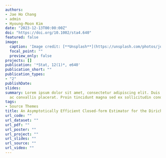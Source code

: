 ```yaml
---
authors:
- Jae Ho Chang
- admin
- Hyoung-Moon Kim
date: "2023-12-13T00:00:00Z"
doi: "https://doi.org/10.1002/sta4.640"
featured: false
image:
  caption: 'Image credit: [**Unsplash**](https://unsplash.com/photos/jdD8gXaTZsc)'
  focal_point: ""
  preview_only: false
projects: []
publication: '*Stat, 12(1)*, e640'
publication_short: ""
publication_types:
- "2"
publishDate: 
slides: 
summary: Lorem ipsum dolor sit amet, consectetur adipiscing elit. Duis posuere tellus
  ac convallis placerat. Proin tincidunt magna sed ex sollicitudin condimentum.
tags:
- Source Themes
title: An Asymptotically Efficient Closed-form Estimator for the Dirichlet Distribution
url_code: ""
url_dataset: ""
url_pdf: ""
url_poster: ""
url_project: ""
url_slides: ""
url_source: ""
url_video: ""
---
```

